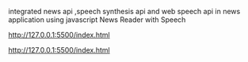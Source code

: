 integrated news api ,speech synthesis api and web speech api in news application using javascript 
News Reader with Speech


http://127.0.0.1:5500/index.html




http://127.0.0.1:5500/index.html
